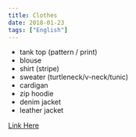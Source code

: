 ```yaml
---
title: Clothes
date: 2018-01-23
tags: ["English"]
---
```


<!--more-->

* tank top  (pattern / print)  
* blouse  
* shirt (stripe)  
* sweater (turtleneck/v-neck/tunic)  
* cardigan  
* zip hoodie  
* denim jacket  
* leather jacket  


 [Link Here](https://www.youtube.com/watch?v=Z--T8pGhDIk)

